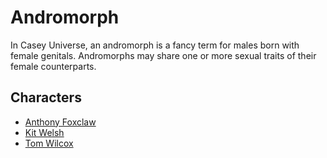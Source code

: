 # Andromorph

In Casey Universe, an andromorph is a fancy term for males born with female genitals. Andromorphs may share one or more sexual traits of their female counterparts.

## Characters

- [Anthony Foxclaw](../characters/anthony.md)
- [Kit Welsh](../characters/kit.md)
- [Tom Wilcox](../characters/tom.md)